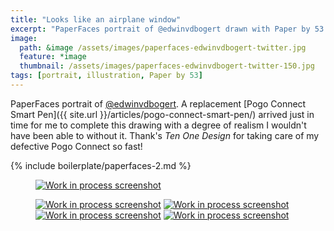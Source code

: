 ```yaml
---
title: "Looks like an airplane window"
excerpt: "PaperFaces portrait of @edwinvdbogert drawn with Paper by 53 on an iPad."
image: 
  path: &image /assets/images/paperfaces-edwinvdbogert-twitter.jpg 
  feature: *image
  thumbnail: /assets/images/paperfaces-edwinvdbogert-twitter-150.jpg
tags: [portrait, illustration, Paper by 53]
---
```


PaperFaces portrait of [@edwinvdbogert](http://twitter.com/edwinvdbogert). A replacement [Pogo Connect Smart Pen]({{ site.url }}/articles/pogo-connect-smart-pen/) arrived just in time for me to complete this drawing with a degree of realism I wouldn't have been able to without it. Thank's *Ten One Design* for taking care of my defective Pogo Connect so fast!

{% include boilerplate/paperfaces-2.md %}

<figure>
	<a href="{{ site.url }}/assets/images/paperfaces-edwinvdbogert-process-1-lg.jpg"><img src="{{ site.url }}/assets/images/paperfaces-edwinvdbogert-process-1-600.jpg" alt="Work in process screenshot"></a>
</figure>

<figure class="half">
	<a href="{{ site.url }}/assets/images/paperfaces-edwinvdbogert-process-2-lg.jpg"><img src="{{ site.url }}/assets/images/paperfaces-edwinvdbogert-process-2-600.jpg" alt="Work in process screenshot"></a>
	<a href="{{ site.url }}/assets/images/paperfaces-edwinvdbogert-process-3-lg.jpg"><img src="{{ site.url }}/assets/images/paperfaces-edwinvdbogert-process-3-600.jpg" alt="Work in process screenshot"></a>
	<a href="{{ site.url }}/assets/images/paperfaces-edwinvdbogert-process-4-lg.jpg"><img src="{{ site.url }}/assets/images/paperfaces-edwinvdbogert-process-4-600.jpg" alt="Work in process screenshot"></a>
	<a href="{{ site.url }}/assets/images/paperfaces-edwinvdbogert-process-5-lg.jpg"><img src="{{ site.url }}/assets/images/paperfaces-edwinvdbogert-process-5-600.jpg" alt="Work in process screenshot"></a>
</figure>
